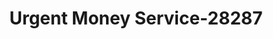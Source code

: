 ---
f_zip-code: 85302
f_state-code: AZ
title: Urgent Money Service-28287
f_phone: 623-773-2274
f_city-only: Glendale
f_address: 5800 West Peoria Avenue Suite 105 Glendale
f_location-unique-id: '28287'
slug: urgent-money-service-28287
updated-on: '2024-05-30T13:46:58.046Z'
created-on: '2024-05-30T13:36:59.803Z'
published-on: '2024-05-30T13:54:32.469Z'
f_city-state: cms/city/glendale-az.md
f_company: cms/company/urgent-money-service.md
f_state: cms/state/arizona.md
layout: '[payday-loan].html'
tags: payday-loan
---